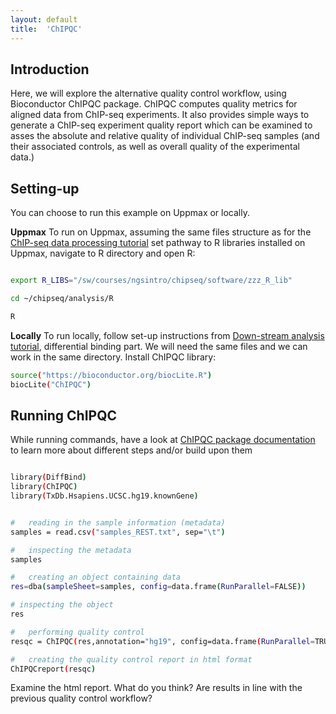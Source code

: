 ```yaml
---
layout: default
title:  'ChIPQC'
---
```


## Introduction
Here, we will explore the alternative quality control workflow, using Bioconductor ChIPQC package. ChIPQC computes quality metrics for aligned data from ChIP-seq experiments. It also provides simple ways to generate a ChIP-seq experiment quality report which can be examined to asses the absolute and relative quality of individual ChIP-seq samples (and their associated controls, as well as overall quality of the experimental data.)


## Setting-up
You can choose to run this example on Uppmax or locally. 

**Uppmax**
To run on Uppmax, assuming the same files structure as for the [ChIP-seq data processing tutorial](processing) set pathway to R libraries installed on Uppmax, navigate to R directory and open R:
```bash

export R_LIBS="/sw/courses/ngsintro/chipseq/software/zzz_R_lib"

cd ~/chipseq/analysis/R

R

```

**Locally**
To run locally, follow set-up instructions from [Down-stream analysis tutorial](diffBinding), differential binding part. We will need the same files and we can work in the same directory. Install ChIPQC library:
```bash
source("https://bioconductor.org/biocLite.R")
biocLite("ChIPQC")
```

## Running ChIPQC
While running commands, have a look at [ChIPQC package documentation](http://bioconductor.org/packages/devel/bioc/vignettes/ChIPQC/inst/doc/ChIPQC.pdf) to learn more about different steps and/or build upon them

```bash

library(DiffBind)
library(ChIPQC)
library(TxDb.Hsapiens.UCSC.hg19.knownGene)


#	reading in the sample information (metadata)
samples = read.csv("samples_REST.txt", sep="\t")

#	inspecting the metadata
samples

#	creating an object containing data
res=dba(sampleSheet=samples, config=data.frame(RunParallel=FALSE))

# inspecting the object
res

#	performing quality control
resqc = ChIPQC(res,annotation="hg19", config=data.frame(RunParallel=TRUE))

#	creating the quality control report in html format
ChIPQCreport(resqc)

```

Examine the html report. What do you think? Are results in line with the previous quality control workflow?







